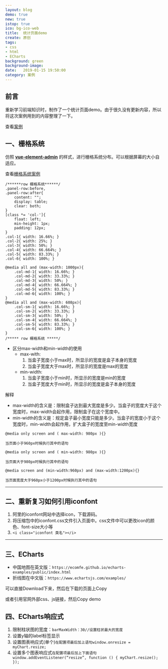 ```yaml
---
layout: blog
demo: true
new: true
istop: true
ico: bg-ico-web
title:  统计页面demo
create: 原创
tags:
- css
- html
- ECharts
background: green
background-image: 
date:   2019-01-15 19:50:00
category: 案例
---
```


## 前言

重新学习前端知识时，制作了一个统计页面demo。由于很久没有更新内容，所以将这次案例用到的内容整理了一下。  

查看<a href="https://hangforfreedom.github.io/some-cases/geekschain/statistics/index.html">案例</a>

## 一、栅格系统

仿照 <a href="https://panjiachen.github.io/vue-element-admin/#/dashboard">**vue-element-admin**</a> 的样式，进行栅格系统分布。可以根据屏幕的大小自适应。  
  
查看<a href="https://hangforfreedom.github.io/some-cases/gridsys/index.html">栅格系统案例</a>  

```
/******row 栅格系统******/
.panel-row:before,
.panel-row:after{
    content: "";
    display: table;
    clear: both;
}
[class *= 'col-']{
    float: left;
    min-height: 1px;
    padding: 12px;
}
.col-1{ width: 16.66%; }
.col-2{ width: 25%; }
.col-3{ width: 50%; }
.col-4{ width: 66.664%; }
.col-5{ width: 83.33%; }
.col-6{ width: 100%; }

@media all and (max-width: 1000px){
    .col-md-1{ width: 16.66%; }
    .col-md-2{ width: 33.33%; }
    .col-md-3{ width: 50%; }
    .col-md-4{ width: 66.664%; }
    .col-md-5{ width: 83.33%; }
    .col-md-6{ width: 100%; }
}
@media all and (max-width: 608px){
    .col-sm-1{ width: 16.66%; }
    .col-sm-2{ width: 33.33%; }
    .col-sm-3{ width: 50%; }
    .col-sm-4{ width: 66.664%; }
    .col-sm-5{ width: 83.33%; }
    .col-sm-6{ width: 100%; }
}
/***** row 栅格系统 *****/
```

* 区分max-width和min-width的使用
    * max-with:
        1. 当盒子宽度小于max时，所显示的宽度是盒子本身的宽度
        2. 当盒子宽度大于max时，所显示的宽度是max的宽度
    * min-width:
        1. 当盒子宽度小于min时，所显示的宽度是min的宽度
        2. 当盒子宽度大于min时，所显示的宽度是盒子本身的宽度

解释

* max-width的含义是：限制盒子达到最大宽度是多少。当盒子的宽度大于这个宽度时，max-width会起作用，限制盒子在这个宽度中。
* min-width的含义是：规定盒子最小宽度只能是多少。当盒子的宽度小于这个宽度时，min-width会起作用，扩大盒子的宽度至min-width宽度  

```
@media only screen and ( max-width: 980px ){}

当页面小于960px时候执行其中的语句
```
```
@media only screen and ( min-width: 980px ){}

当页面大于980px时候执行其中的语句
```
```
@media screen and (min-width:960px) and (max-width:1200px){}

当页面宽度大于960px小于1200px时候执行其中的语句
```

---------------------
## 二、重新复习如何引用iconfont

1. 阿里的iconfont网站中选择icon，下载源码。
2. 将压缩包中的iconfont.css文件引入页面中。css文件中可以更改icon的颜色、font-size大小等
3. ```<i class="iconfont 类名"></i>```

--------------------
## 三、ECharts

* 中国地图在英文版：```https://ecomfe.github.io/echarts-examples/public/index.html```
* 折线图在中文版：```https://www.echartsjs.com/examples/```

可以直接Download下来，然后在下载的页面上Copy  
  
或者引用官网外部css、js链接，然后Copy demo

## 四、ECharts响应式

1. 限制柱状图的宽度：```barMaxWidth：30//设置柱状最大的宽度```
2. 设置y轴的label标签显示  
3. 设置图表响应式(单个)```在配置项最后加上语句window.onresize = myChart.resize;```
4. 设置多个图表响应式```在配置项最后加上下面语句 window.addEventListener(“resize”, function () { myChart.resize(); });```